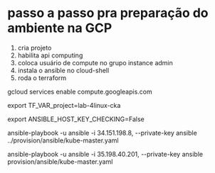# passo a passo pra preparação do ambiente na GCP

1. cria projeto
1. habilita api computing
1. coloca usuário de compute no grupo instance admin
1. instala o ansible no cloud-shell
1. roda o terraform

gcloud services enable compute.googleapis.com

export TF_VAR_project=lab-4linux-cka

export  ANSIBLE_HOST_KEY_CHECKING=False

ansible-playbook -u ansible -i 34.151.198.8, --private-key ansible ../provision/ansible/kube-master.yaml 

ansible-playbook -u ansible -i 35.198.40.201, --private-key ansible provision/ansible/kube-master.yaml